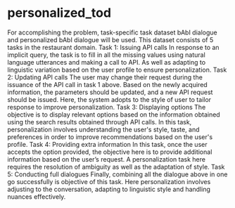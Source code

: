 # personalized_tod
For accomplishing the problem, task-specific task dataset bAbI dialogue and personalized bAbI dialogue will be used.
This dataset consists of 5 tasks in the restaurant domain. 
Task 1: Issuing API calls
In response to an implicit query, the task is to fill in all the missing values using natural language utterances and making a call to API.
As well as adapting to linguistic variation based on the user profile to ensure personalization.
Task 2: Updating API calls
The user may change their request during the issuance of the API call in task 1 above. Based on the newly acquired information,
the parameters should be updated, and a new API request should be issued. Here, the system adopts to the style of user to tailor
response to improve personalization.
Task 3: Displaying options
The objective is to display relevant options based on the information obtained using the search results obtained through API calls.
In this task, personalization involves understanding the user's style, taste, and preferences in order to improve recommendations based
on the user's profile.
Task 4: Providing extra information
In this task, once the user accepts the option provided, the objective here is to provide additional information based on the user’s request.
A personalization task here requires the resolution of ambiguity as well as the adaptation of style.
Task 5: Conducting full dialogues
Finally, combining all the dialogue above in one go successfully is objective of this task. Here personalization involves adjusting to the 
conversation, adapting to linguistic style and handling nuances effectively.
